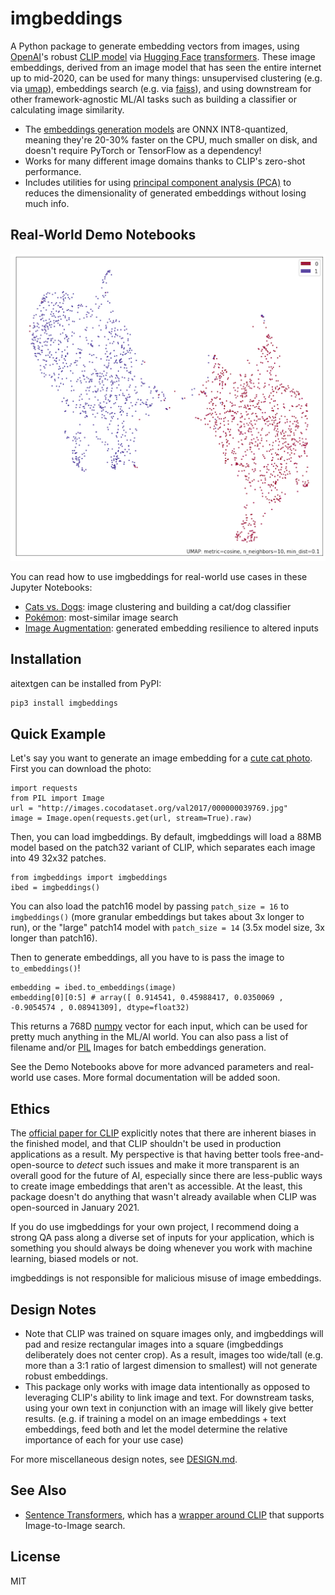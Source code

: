 # imgbeddings

A Python package to generate embedding vectors from images, using [OpenAI](https://openai.com)'s robust [CLIP model](https://github.com/openai/CLIP) via [Hugging Face](https://huggingface.co) [transformers](https://huggingface.co/docs/transformers/index). These image embeddings, derived from an image model that has seen the entire internet up to mid-2020, can be used for many things: unsupervised clustering (e.g. via [umap](https://umap-learn.readthedocs.io/en/latest/)), embeddings search (e.g. via [faiss](https://github.com/facebookresearch/faiss)), and using downstream for other framework-agnostic ML/AI tasks such as building a classifier or calculating image similarity.

- The [embeddings generation models](https://huggingface.co/minimaxir/imgbeddings) are ONNX INT8-quantized, meaning they're 20-30% faster on the CPU, much smaller on disk, and doesn't require PyTorch or TensorFlow as a dependency!
- Works for many different image domains thanks to CLIP's zero-shot performance.
- Includes utilities for using [principal component analysis (PCA)](https://en.wikipedia.org/wiki/Principal_component_analysis) to reduces the dimensionality of generated embeddings without losing much info.

## Real-World Demo Notebooks

![](docs/umap.png)

You can read how to use imgbeddings for real-world use cases in these Jupyter Notebooks:

- [Cats vs. Dogs](examples/cats_dogs.ipynb): image clustering and building a cat/dog classifier
- [Pokémon](examples/pokemon.ipynb): most-similar image search
- [Image Augmentation](examples/augmentation.ipynb): generated embedding resilience to altered inputs

## Installation

aitextgen can be installed from PyPI:

```sh
pip3 install imgbeddings
```

## Quick Example

Let's say you want to generate an image embedding for a [cute cat photo](http://images.cocodataset.org/val2017/000000039769.jpg). First you can download the photo:

```py3
import requests
from PIL import Image
url = "http://images.cocodataset.org/val2017/000000039769.jpg"
image = Image.open(requests.get(url, stream=True).raw)
```

Then, you can load imgbeddings. By default, imgbeddings will load a 88MB model based on the patch32 variant of CLIP, which separates each image into 49 32x32 patches.

```py3
from imgbeddings import imgbeddings
ibed = imgbeddings()
```

You can also load the patch16 model by passing `patch_size = 16` to `imgbeddings()` (more granular embeddings but takes about 3x longer to run), or the "large" patch14 model with `patch_size = 14` (3.5x model size, 3x longer than patch16).

Then to generate embeddings, all you have to is pass the image to `to_embeddings()`!

```py3
embedding = ibed.to_embeddings(image)
embedding[0][0:5] # array([ 0.914541, 0.45988417, 0.0350069 , -0.9054574 , 0.08941309], dtype=float32)
```

This returns a 768D [numpy](https://numpy.org) vector for each input, which can be used for pretty much anything in the ML/AI world. You can also pass a list of filename and/or [PIL](https://pillow.readthedocs.io/en/stable/index.html) Images for batch embeddings generation.

See the Demo Notebooks above for more advanced parameters and real-world use cases. More formal documentation will be added soon.

## Ethics

The [official paper for CLIP](https://openai.com/blog/clip/) explicitly notes that there are inherent biases in the finished model, and that CLIP shouldn't be used in production applications as a result. My perspective is that having better tools free-and-open-source to _detect_ such issues and make it more transparent is an overall good for the future of AI, especially since there are less-public ways to create image embeddings that aren't as accessible. At the least, this package doesn't do anything that wasn't already available when CLIP was open-sourced in January 2021.

If you do use imgbeddings for your own project, I recommend doing a strong QA pass along a diverse set of inputs for your application, which is something you should always be doing whenever you work with machine learning, biased models or not.

imgbeddings is not responsible for malicious misuse of image embeddings.

## Design Notes

- Note that CLIP was trained on square images only, and imgbeddings will pad and resize rectangular images into a square (imgbeddings deliberately does not center crop). As a result, images too wide/tall (e.g. more than a 3:1 ratio of largest dimension to smallest) will not generate robust embeddings.
- This package only works with image data intentionally as opposed to leveraging CLIP's ability to link image and text. For downstream tasks, using your own text in conjunction with an image will likely give better results. (e.g. if training a model on an image embeddings + text embeddings, feed both and let the model determine the relative importance of each for your use case)

For more miscellaneous design notes, see [DESIGN.md](DESIGN.md).

## See Also

- [Sentence Transformers](https://sbert.net/index.html), which has a [wrapper around CLIP](https://sbert.net/examples/applications/image-search/README.html) that supports Image-to-Image search.

## License

MIT
